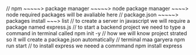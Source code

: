 // npm ~~~~~> package manager ~~~~~> node package manager ~~~~> node required packages will be avaliable here
// package.json ~~~~~> packages install ~~~> list
// to create a server in javascript we will require a package named express.js
// to start a backend project we need to type a command in terminal called npm init -y
// how we will know project strated so it will create a package.json automatically
// terminal  maa garyera npm run start
// to install express we neeed a commmand npm install express

